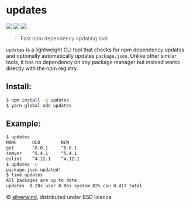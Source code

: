 # updates
[![](https://img.shields.io/npm/v/updates.svg?style=flat)](https://www.npmjs.org/package/updates) [![](https://img.shields.io/npm/dm/updates.svg)](https://www.npmjs.org/package/updates) [![](https://api.travis-ci.org/silverwind/updates.svg?style=flat)](https://travis-ci.org/silverwind/updates)
> Fast npm dependency updating tool

`updates` is a lightweight CLI tool that checks for npm dependency updates and optionally automatically updates `package.json`. Unlike other similar tools, it has no dependency on any package manager but instead works directly with the npm registry.

## Install:

```sh
$ npm install -g updates
$ yarn global add updates
```

## Example:
```sh
$ updates
NAME      OLD        NEW
got       ^8.0.1     ^8.0.1
semver    ^5.4.1     ^5.4.1
eslint    ^4.12.1    ^4.12.1
$ updates -u
package.json updated!
$ time updates
All packages are up to date.
updates  0.28s user 0.06s system 82% cpu 0.417 total
```

© [silverwind](https://github.com/silverwind), distributed under BSD licence
